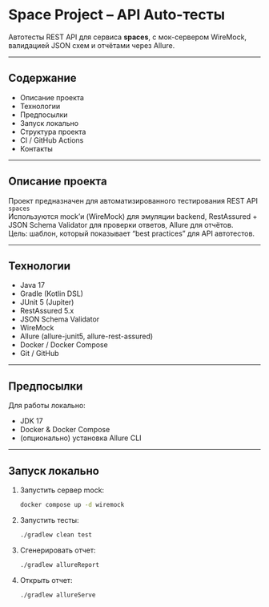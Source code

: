 # Space Project – API Auto-тесты

Автотесты REST API для сервиса **spaces**, с мок-сервером WireMock, валидацией JSON схем и отчётами через Allure.

---

## Содержание

- Описание проекта  
- Технологии  
- Предпосылки  
- Запуск локально  
- Структура проекта  
- CI / GitHub Actions  
- Контакты

---

## Описание проекта

Проект предназначен для автоматизированного тестирования REST API `spaces`  
Используются mock’и (WireMock) для эмуляции backend, RestAssured + JSON Schema Validator для проверки ответов, Allure для отчётов.  
Цель: шаблон, который показывает “best practices” для API автотестов.

---

## Технологии

- Java 17  
- Gradle (Kotlin DSL)  
- JUnit 5 (Jupiter)  
- RestAssured 5.x  
- JSON Schema Validator  
- WireMock  
- Allure (allure-junit5, allure-rest-assured)  
- Docker / Docker Compose  
- Git / GitHub

---

## Предпосылки

Для работы локально:

- JDK 17  
- Docker & Docker Compose  
- (опционально) установка Allure CLI

---

## Запуск локально

1. Запустить сервер mock:
   ```bash
   docker compose up -d wiremock

2. Запустить тесты:
   ```bash 
   ./gradlew clean test
3. Сгенерировать отчет:
   ```bash 
   ./gradlew allureReport
4. Открыть отчет:
   ```bash
   ./gradlew allureServe


